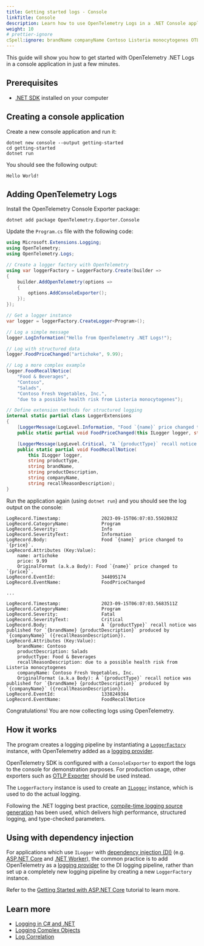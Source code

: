 ```yaml
---
title: Getting started logs - Console
linkTitle: Console
description: Learn how to use OpenTelemetry Logs in a .NET Console application
weight: 10
# prettier-ignore
cSpell:ignore: brandName companyName Contoso Listeria monocytogenes OTLP productDescription recallReasonDescription
---
```


This guide will show you how to get started with OpenTelemetry .NET Logs in a
console application in just a few minutes.

## Prerequisites

- [.NET SDK](https://dotnet.microsoft.com/download) installed on your computer

## Creating a console application

Create a new console application and run it:

```shell
dotnet new console --output getting-started
cd getting-started
dotnet run
```

You should see the following output:

```text
Hello World!
```

## Adding OpenTelemetry Logs

Install the OpenTelemetry Console Exporter package:

```shell
dotnet add package OpenTelemetry.Exporter.Console
```

Update the `Program.cs` file with the following code:

```csharp
using Microsoft.Extensions.Logging;
using OpenTelemetry;
using OpenTelemetry.Logs;

// Create a logger factory with OpenTelemetry
using var loggerFactory = LoggerFactory.Create(builder =>
{
    builder.AddOpenTelemetry(options =>
    {
        options.AddConsoleExporter();
    });
});

// Get a logger instance
var logger = loggerFactory.CreateLogger<Program>();

// Log a simple message
logger.LogInformation("Hello from OpenTelemetry .NET Logs!");

// Log with structured data
logger.FoodPriceChanged("artichoke", 9.99);

// Log a more complex example
logger.FoodRecallNotice(
    "Food & Beverages",
    "Contoso",
    "Salads",
    "Contoso Fresh Vegetables, Inc.",
    "due to a possible health risk from Listeria monocytogenes");

// Define extension methods for structured logging
internal static partial class LoggerExtensions
{
    [LoggerMessage(LogLevel.Information, "Food `{name}` price changed to `{price}`.")]
    public static partial void FoodPriceChanged(this ILogger logger, string name, double price);

    [LoggerMessage(LogLevel.Critical, "A `{productType}` recall notice was published for `{brandName} {productDescription}` produced by `{companyName}` ({recallReasonDescription}).")]
    public static partial void FoodRecallNotice(
        this ILogger logger,
        string productType,
        string brandName,
        string productDescription,
        string companyName,
        string recallReasonDescription);
}
```

Run the application again (using `dotnet run`) and you should see the log output
on the console:

```text
LogRecord.Timestamp:               2023-09-15T06:07:03.5502083Z
LogRecord.CategoryName:            Program
LogRecord.Severity:                Info
LogRecord.SeverityText:            Information
LogRecord.Body:                    Food `{name}` price changed to `{price}`.
LogRecord.Attributes (Key:Value):
    name: artichoke
    price: 9.99
    OriginalFormat (a.k.a Body): Food `{name}` price changed to `{price}`.
LogRecord.EventId:                 344095174
LogRecord.EventName:               FoodPriceChanged

...

LogRecord.Timestamp:               2023-09-15T06:07:03.5683511Z
LogRecord.CategoryName:            Program
LogRecord.Severity:                Fatal
LogRecord.SeverityText:            Critical
LogRecord.Body:                    A `{productType}` recall notice was published for `{brandName} {productDescription}` produced by `{companyName}` ({recallReasonDescription}).
LogRecord.Attributes (Key:Value):
    brandName: Contoso
    productDescription: Salads
    productType: Food & Beverages
    recallReasonDescription: due to a possible health risk from Listeria monocytogenes
    companyName: Contoso Fresh Vegetables, Inc.
    OriginalFormat (a.k.a Body): A `{productType}` recall notice was published for `{brandName} {productDescription}` produced by `{companyName}` ({recallReasonDescription}).
LogRecord.EventId:                 1338249384
LogRecord.EventName:               FoodRecallNotice
```

Congratulations! You are now collecting logs using OpenTelemetry.

## How it works

The program creates a logging pipeline by instantiating a
[`LoggerFactory`](https://docs.microsoft.com/dotnet/api/microsoft.extensions.logging.iloggerfactory)
instance, with OpenTelemetry added as a
[logging provider](https://docs.microsoft.com/dotnet/core/extensions/logging-providers).

OpenTelemetry SDK is configured with a `ConsoleExporter` to export the logs to
the console for demonstration purposes. For production usage, other exporters
such as
[OTLP Exporter](https://github.com/open-telemetry/opentelemetry-dotnet/tree/main/src/OpenTelemetry.Exporter.OpenTelemetryProtocol)
should be used instead.

The `LoggerFactory` instance is used to create an
[`ILogger`](https://docs.microsoft.com/dotnet/api/microsoft.extensions.logging.ilogger)
instance, which is used to do the actual logging.

Following the .NET logging best practice,
[compile-time logging source generation](https://docs.microsoft.com/dotnet/core/extensions/logger-message-generator)
has been used, which delivers high performance, structured logging, and
type-checked parameters.

## Using with dependency injection

For applications which use `ILogger` with
[dependency injection (DI)](https://learn.microsoft.com/dotnet/core/extensions/dependency-injection)
(e.g. [ASP.NET Core](https://learn.microsoft.com/aspnet/core) and
[.NET Worker](https://learn.microsoft.com/dotnet/core/extensions/workers)), the
common practice is to add OpenTelemetry as a
[logging provider](https://docs.microsoft.com/dotnet/core/extensions/logging-providers)
to the DI logging pipeline, rather than set up a completely new logging pipeline
by creating a new `LoggerFactory` instance.

Refer to the
[Getting Started with ASP.NET Core](/docs/languages/dotnet/logs/getting-started-aspnetcore/)
tutorial to learn more.

## Learn more

- [Logging in C# and .NET](https://learn.microsoft.com/dotnet/core/extensions/logging)
- [Logging Complex Objects](/docs/languages/dotnet/logs/complex-objects/)
- [Log Correlation](/docs/languages/dotnet/logs/correlation/)
